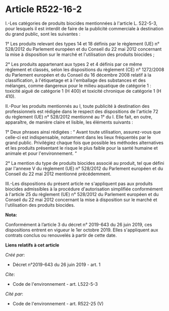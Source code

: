 # Article R522-16-2

I.-Les catégories de produits biocides mentionnées à l'article L. 522-5-3, pour lesquels il est interdit de faire de la
publicité commerciale à destination du grand public, sont les suivantes : 

1° Les produits relevant des types 14 et 18 définis par le règlement (UE) n° 528/2012 du Parlement européen et du Conseil du
22 mai 2012 concernant la mise à disposition sur le marché et l'utilisation des produits biocides ; 

2° Les produits appartenant aux types 2 et 4 définis par ce même règlement et classés, selon les dispositions du règlement
(CE) n° 1272/2008 du Parlement européen et du Conseil du 16 décembre 2008 relatif à la classification, à l'étiquetage et à
l'emballage des substances et des mélanges, comme dangereux pour le milieu aquatique de catégorie 1 : toxicité aiguë de
catégorie 1 (H 400) et toxicité chronique de catégorie 1 (H 410). 

II.-Pour les produits mentionnés au I, toute publicité à destination des professionnels est rédigée dans le respect des
dispositions de l'article 72 du règlement (UE) n° 528/2012 mentionné au 1° du I. Elle fait, en outre, apparaître, de manière
claire et lisible, les éléments suivants : 

1° Deux phrases ainsi rédigées : “ Avant toute utilisation, assurez-vous que celle-ci est indispensable, notamment dans les
lieux fréquentés par le grand public. Privilégiez chaque fois que possible les méthodes alternatives et les produits
présentant le risque le plus faible pour la santé humaine et animale et pour l'environnement. ” 

2° La mention du type de produits biocides associé au produit, tel que défini par l'annexe V du règlement (UE) n° 528/2012 du
Parlement européen et du Conseil du 22 mai 2012 mentionné précédemment. 

III.-Les dispositions du présent article ne s'appliquent pas aux produits biocides admissibles à la procédure d'autorisation
simplifiée conformément à l'article 25 du règlement (UE) n° 528/2012 du Parlement européen et du Conseil du 22 mai 2012
concernant la mise à disposition sur le marché et l'utilisation des produits biocides.

**Nota:**

Conformément à l’article 3 du décret n° 2019-643 du 26 juin 2019, ces dispositions entrent en vigueur le 1er octobre 2019.
Elles s'appliquent aux contrats conclus ou renouvelés à partir de cette date.

**Liens relatifs à cet article**

_Créé par_:

  - Décret n°2019-643 du 26 juin 2019 - art. 1

_Cite_:

  - Code de l'environnement - art. L522-5-3

_Cité par_:

  - Code de l'environnement - art. R522-25 (V)
